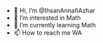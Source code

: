 - 👋 Hi, I’m @IhsanAnnafiAzhar
- 👀 I’m interested in Math
- 🌱 I’m currently learning Math
- 📫 How to reach me WA

<!---
IhsanAnnafiAzhar/IhsanAnnafiAzhar is a ✨ special ✨ repository because its `README.md` (this file) appears on your GitHub profile.
You can click the Preview link to take a look at your changes.
--->
